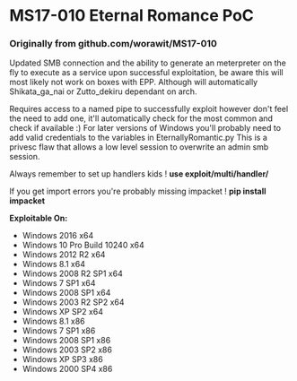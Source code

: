 # MS17-010 Eternal Romance PoC
### Originally from github.com/worawit/MS17-010
Updated SMB connection and the ability to generate an meterpreter on the fly to execute as a service upon successful exploitation, be aware this will most likely not work on boxes with EPP. Although will automatically Shikata_ga_nai or Zutto_dekiru dependant on arch.

Requires access to a named pipe to successfully exploit however don't feel the need to add one, it'll automatically check for the most common and check if available :) For later versions of Windows you'll probably need to add valid credentials to the variables in EternallyRomantic.py This is a privesc flaw that allows a low level session to overwrite an admin smb session.

Always remember to set up handlers kids ! **use exploit/multi/handler/**

If you get import errors you're probably missing impacket ! **pip install impacket**

**Exploitable On:**
- Windows 2016 x64
- Windows 10 Pro Build 10240 x64
- Windows 2012 R2 x64
- Windows 8.1 x64
- Windows 2008 R2 SP1 x64
- Windows 7 SP1 x64
- Windows 2008 SP1 x64
- Windows 2003 R2 SP2 x64
- Windows XP SP2 x64
- Windows 8.1 x86
- Windows 7 SP1 x86
- Windows 2008 SP1 x86
- Windows 2003 SP2 x86
- Windows XP SP3 x86
- Windows 2000 SP4 x86
